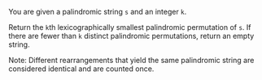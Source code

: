 You are given a palindromic string `s` and an integer `k`.

Return the `k`th lexicographically smallest palindromic permutation of `s`. If there are fewer than `k` distinct palindromic permutations, return an empty string.

Note: Different rearrangements that yield the same palindromic string are considered identical and are counted once.
